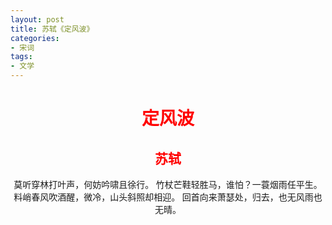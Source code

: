 ```yaml
---
layout: post
title: 苏轼《定风波》
categories:
- 宋词
tags:
- 文学
---
```


# <center style="color:red;font-family:楷体;">定风波</center>
## <center style="color:red;font-family:楷体;">苏轼</center>

<center style="font-family:楷体;">
莫听穿林打叶声，何妨吟啸且徐行。
竹杖芒鞋轻胜马，谁怕？一蓑烟雨任平生。 
</center>

<center style="font-family:楷体;">
料峭春风吹酒醒，微冷，山头斜照却相迎。
回首向来萧瑟处，归去，也无风雨也无晴。
</center>